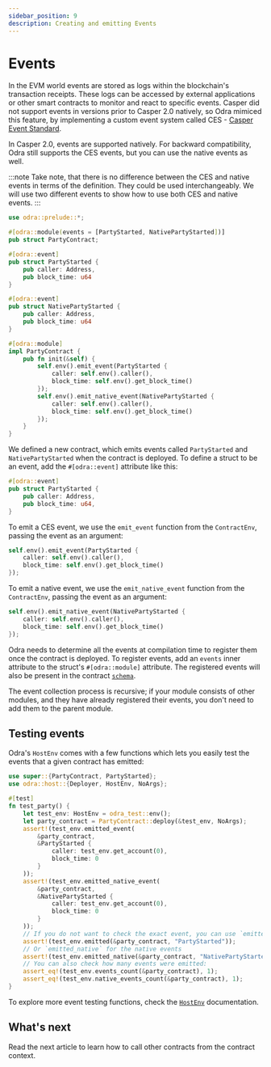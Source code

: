 ```yaml
---
sidebar_position: 9
description: Creating and emitting Events
---
```


# Events

In the EVM world events are stored as logs within the blockchain's transaction receipts.
These logs can be accessed by external applications or other smart contracts to monitor and react to specific events.
Casper did not support events in versions prior to Casper 2.0 natively, so Odra mimiced this feature,
by implementing a custom event system called CES - [Casper Event Standard](https://github.com/make-software/casper-event-standard).

In Casper 2.0, events are supported natively. For backward compatibility,
Odra still supports the CES events, but you can use the native events as well.

:::note
Take note, that there is no difference between the CES and native events in terms of the definition.
They could be used interchangeably. We will use two different events to show how to use both CES and native events.
:::

```rust title="examples/src/features/events.rs"
use odra::prelude::*;

#[odra::module(events = [PartyStarted, NativePartyStarted])]
pub struct PartyContract;

#[odra::event]
pub struct PartyStarted {
    pub caller: Address,
    pub block_time: u64
}

#[odra::event]
pub struct NativePartyStarted {
    pub caller: Address,
    pub block_time: u64
}

#[odra::module]
impl PartyContract {
    pub fn init(&self) {
        self.env().emit_event(PartyStarted {
            caller: self.env().caller(),
            block_time: self.env().get_block_time()
        });
        self.env().emit_native_event(NativePartyStarted {
            caller: self.env().caller(),
            block_time: self.env().get_block_time()
        });
    }
}
```

We defined a new contract, which emits events called `PartyStarted` and `NativePartyStarted` when the contract is deployed.
To define a struct to be an event, add the `#[odra::event]` attribute like this:

```rust title="examples/src/features/events.rs"
#[odra::event]
pub struct PartyStarted {
    pub caller: Address,
    pub block_time: u64,
}
```

To emit a CES event, we use the `emit_event` function from the `ContractEnv`, passing the event as an argument:

```rust title="examples/src/features/events.rs"
self.env().emit_event(PartyStarted {
    caller: self.env().caller(),
    block_time: self.env().get_block_time()
});
```

To emit a native event, we use the `emit_native_event` function from the `ContractEnv`, passing the event as an argument:

```rust title="examples/src/features/events.rs"
self.env().emit_native_event(NativePartyStarted {
    caller: self.env().caller(),
    block_time: self.env().get_block_time()
});
```


Odra needs to determine all the events at compilation time to register them once the contract is deployed. To register events, add an `events` inner attribute to the struct's `#[odra::module]` attribute. The registered events will also be present in the contract [`schema`].

The event collection process is recursive; if your module consists of other modules, and they have already registered their events, you don't need to add them to the parent module.

## Testing events

Odra's `HostEnv` comes with a few functions which lets you easily test the events that a given contract has emitted:

```rust title="examples/src/features/events.rs"
use super::{PartyContract, PartyStarted};
use odra::host::{Deployer, HostEnv, NoArgs};

#[test]
fn test_party() {
    let test_env: HostEnv = odra_test::env();
    let party_contract = PartyContract::deploy(&test_env, NoArgs);
    assert!(test_env.emitted_event(
        &party_contract,
        &PartyStarted {
            caller: test_env.get_account(0),
            block_time: 0
        }
    ));
    assert!(test_env.emitted_native_event(
        &party_contract,
        &NativePartyStarted {
            caller: test_env.get_account(0),
            block_time: 0
        }
    ));
    // If you do not want to check the exact event, you can use `emitted` function
    assert!(test_env.emitted(&party_contract, "PartyStarted"));
    // Or `emitted_native` for the native events
    assert!(test_env.emitted_native(&party_contract, "NativePartyStarted"));
    // You can also check how many events were emitted:
    assert_eq!(test_env.events_count(&party_contract), 1);
    assert_eq!(test_env.native_events_count(&party_contract), 1);
}
```

To explore more event testing functions, check the [`HostEnv`] documentation.

## What's next
Read the next article to learn how to call other contracts from the contract context.

[`HostEnv`]: https://docs.rs/odra/2.0.0/odra/host/struct.HostEnv.html
[`schema`]: ./casper-contract-schema